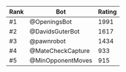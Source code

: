 Rank|Bot|Rating
---|---|---
#1|@OpeningsBot|1991
#2|@DavidsGuterBot|1617
#3|@pawnrobot|1434
#4|@MateCheckCapture|933
#5|@MinOpponentMoves|915
